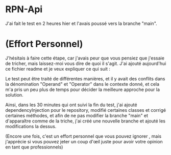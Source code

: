 # RPN-Api
J'ai fait le test en 2 heures hier et l'avais poussé vers la branche "main".

# (Effort Personnel)
J'hésitais à faire cette étape, car j'avais peur que vous pensiez que j'essaie de tricher, mais laissez-moi vous dire de quoi il s'agit. J'ai ajouté aujourd'hui ce fichier readme et je veux expliquer ce qui suit :

Le test peut être traité de différentes manières, et il y avait des conflits dans la dénomination "Operand" et "Operator" dans le contexte donné, et cela m'a pris un peu plus de temps pour décider la meilleure approche pour la solution.

Ainsi, dans les 30 minutes qui ont suivi la fin du test, j'ai ajouté dependencyInjection pour le repository, modifié certaines classes et corrigé certaines méthodes, et afin de ne pas modifier la branche "main" et d'apparaître comme de la triche, j'ai créé une nouvelle branche et ajouté les modifications la dessus. 

(Encore une fois, c'est un effort personnel que vous pouvez ignorer , mais j'apprécie si vous pouvez jeter un coup d'œil juste pour avoir votre opinion en tant que professionnels)
